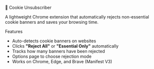 🍪 Cookie Unsubscriber

A lightweight Chrome extension that automatically rejects non-essential cookie banners and saves your browsing time.

Features
- Auto-detects cookie banners on websites
- Clicks **"Reject All"** or **"Essential Only"** automatically
- Tracks how many banners have been rejected
- Options page to choose rejection mode
- Works on Chrome, Edge, and Brave (Manifest V3)
